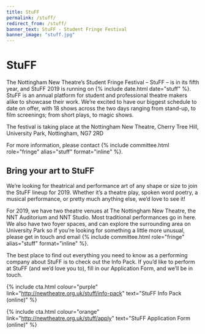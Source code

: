 ```yaml
---
title: StuFF 
permalink: /stuff/
redirect_from: /stuff/
banner_text: StuFF - Student Fringe Festival 
banner_image: "stuff.jpg"
---
```


# StuFF 

The Nottingham New Theatre’s Student Fringe Festival – StuFF – is in its fifth year, and StuFF 2019 is running on {% include date.html date="stuff" %}. StuFF is an annual platform for student and professional theatre makers alike to showcase their work. We’re excited to have our biggest schedule to date on offer, with 18 shows across the two days ranging from stand-up, to film screenings; from short plays, to magic shows.

The festival is taking place at the Nottingham New Theatre, Cherry Tree Hill, University Park, Nottingham, NG7 2RD

For more information, please contact {% include committee.html role="fringe" alias="stuff" format="inline" %}.

## Bring your art to StuFF 

We’re looking for theatrical and performance art of any shape or size to join the StuFF lineup for 2019. Whether it’s a theatre play, spoken word poetry, a musical performance, or pretty much anything else, we’d love to see it!

For 2019, we have two theatre venues at The Nottingham New Theatre, the NNT Auditorium and NNT Studio. Most traditional performances go in here. We also have two foyer spaces, and can explore the surrounding area on University Park so if you’re looking for something a little more unusual, please get in touch and email {% include committee.html role="fringe" alias="stuff" format="inline" %}.

The best place to find out everything you need to know as a performing company about StuFF is to check out the Info Pack. If you’d like to perform at StuFF (and we’d love you to), fill in our Application Form, and we’ll be in touch.


<div class="row">
  <div class="col-md">

{% include cta.html colour="purple" link="http://newtheatre.org.uk/stuff/info-pack" text="StuFF Info Pack (online)" %} 

  </div>
  <div class="col-md">

{% include cta.html colour="orange" link="http://newtheatre.org.uk/stuff/apply" text="StuFF Application Form (online)" %}

  </div>
</div>